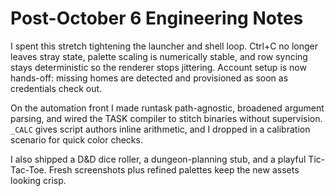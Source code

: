 # Post-October 6 Engineering Notes

I spent this stretch tightening the launcher and shell loop. Ctrl+C no longer leaves stray state, palette scaling is numerically stable, and row syncing stays deterministic so the renderer stops jittering. Account setup is now hands-off: missing homes are detected and provisioned as soon as credentials check out.

On the automation front I made runtask path-agnostic, broadened argument parsing, and wired the TASK compiler to stitch binaries without supervision. `_CALC` gives script authors inline arithmetic, and I dropped in a calibration scenario for quick color checks.

I also shipped a D&D dice roller, a dungeon-planning stub, and a playful Tic-Tac-Toe. Fresh screenshots plus refined palettes keep the new assets looking crisp.
